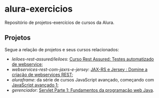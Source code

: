 # alura-exercicios
Repositório de projetos-exercícios de cursos da Alura.

## Projetos

Segue a relação de projetos e seus cursos relacionados:

* *leiloes-rest-assured/leiloes*: [Curso Rest Assured: Testes automatizado de webservice](https://cursos.alura.com.br/course/rest-assured);
* *webservices-rest-com-jaxrs-e-jersey*: [JAX-RS e Jersey : Domine a criação de webservices REST](https://cursos.alura.com.br/course/webservices-rest-com-jaxrs-e-jersey);
* *aluraframe*: da série de cursos JavaScript avançado, começando com [JavaScript avançado 1](https://cursos.alura.com.br/course/javascript-es6-orientacao-a-objetos-parte-1);
* *gerenciador*: [Servlet Parte 1: Fundamentos da programação web Java](https://cursos.alura.com.br/course/servlets-fundamentos-programacao-web-java/).
